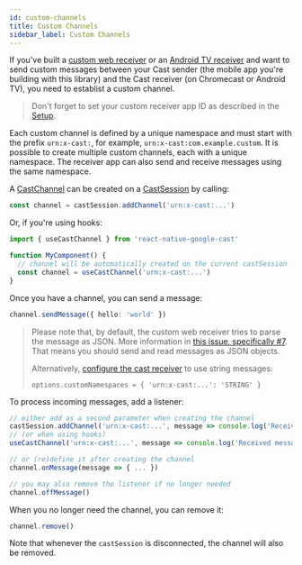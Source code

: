 ```yaml
---
id: custom-channels
title: Custom Channels
sidebar_label: Custom Channels
---
```


If you've built a [custom web receiver](https://developers.google.com/cast/docs/web_receiver/basic) or an [Android TV receiver](https://developers.google.com/cast/docs/android_tv_receiver) and want to send custom messages between your Cast sender (the mobile app you're building with this library) and the Cast receiver (on Chromecast or Android TV), you need to establist a custom channel.

> Don't forget to set your custom receiver app ID as described in the [Setup](../getting-started/setup).

Each custom channel is defined by a unique namespace and must start with the prefix `urn:x-cast:`, for example, `urn:x-cast:com.example.custom`. It is possible to create multiple custom channels, each with a unique namespace. The receiver app can also send and receive messages using the same namespace.

A [CastChannel](../api/classes/castchannel) can be created on a [CastSession](../api/classes/castsession) by calling:

```ts
const channel = castSession.addChannel('urn:x-cast:...')
```

Or, if you're using hooks:

```ts
import { useCastChannel } from 'react-native-google-cast'

function MyComponent() {
  // channel will be automatically created on the current castSession
  const channel = useCastChannel('urn:x-cast:...')
}
```

Once you have a channel, you can send a message:

```ts
channel.sendMessage({ hello: 'world' })
```

> Please note that, by default, the custom web receiver tries to parse the message as JSON. More information in [this issue, specifically #7](https://issuetracker.google.com/issues/117136854#comment7). That means you should send and read messages as JSON objects.
>
> Alternatively, [configure the cast receiver](https://developers.google.com/cast/docs/reference/caf_receiver/cast.framework.CastReceiverOptions#customNamespaces) to use string messages:
>
> ```
> options.customNamespaces = { 'urn:x-cast:...': 'STRING' }
> ```

To process incoming messages, add a listener:

```ts
// either add as a second parameter when creating the channel
castSession.addChannel('urn:x-cast:...', message => console.log('Received message', message))
// (or when using hooks)
useCastChannel('urn:x-cast:...', message => console.log('Received message', message))

// or (re)define it after creating the channel
channel.onMessage(message => { ... })

// you may also remove the listener if no longer needed
channel.offMessage()
```

When you no longer need the channel, you can remove it:

```ts
channel.remove()
```

Note that whenever the `castSession` is disconnected, the channel will also be removed.

